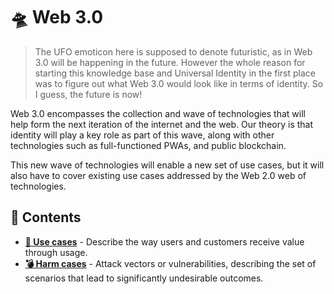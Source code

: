 # 🛸 Web 3.0

> The UFO emoticon here is supposed to denote futuristic, as in Web 3.0 will be happening in the future. However the whole reason for starting this knowledge base and Universal Identity in the first place was to figure out what Web 3.0 would look like in terms of identity. So I guess, the future is now!

Web 3.0 encompasses the collection and wave of technologies that will help form the next iteration of the internet and the web. Our theory is that identity will play a key role as part of this wave, along with other technologies such as full-functioned PWAs, and public blockchain.

This new wave of technologies will enable a new set of use cases, but it will also have to cover existing use cases addressed by the Web 2.0 web of technologies.

## 🌳 Contents

- **[🤳 Use cases](/web-3/use-cases/README.md)** - Describe the way users and customers receive value through usage.
- **[💣 Harm cases](/web-3/harm-cases/README.md)** - Attack vectors or vulnerabilities, describing the set of scenarios that lead to significantly undesirable outcomes.
